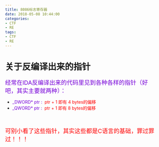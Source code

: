 ```yaml
---
title: 8086标志寄存器
date: 2018-05-08 10:44:00
categories:
- CTF
- RE
tags:
- CTF
- RE
---
```


# 关于反编译出来的指针

<font color="#7600D8" style="font-size: 19px;">经常在IDA反编译出来的代码里见到各种各样的指针（好吧，其实主要就两种）：</font>
<font color="#7600D8"><br></font>

- <font color="#7600D8">_DWORD* ptr :  </font><font color="#FF0000">ptr + 1 即有 4 bytes的偏移</font>
- <font color="#7600D8">_QWORD* ptr :  </font><font color="#FF0000">ptr + 1 即有 8 bytes的偏移</font>

<font color="#7600D8"><span style="font-size: 19px;"><br></span></font>

<font color="#FF0000"><span style="font-size: 19px;">可别小看了这些指针，其实这些都是C语言的基础，罪过罪过！！！</span></font>